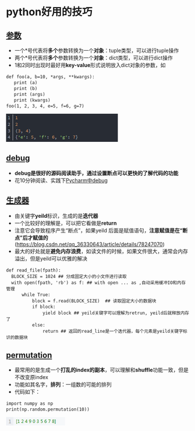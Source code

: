 # python好用的技巧
## [参数](./python.md)
 - 一个\*号代表将**多个**参数转换为一个**对象**：tuple类型，可以进行tuple操作
 - 两个\*号代表将**多个**参数转换为一个**对象**：dict类型，可以进行dict操作
 - 1和2同时出现时最好用**key-value**形式说明放入dict对象的参数，如
 ```
 def foo(a, b=10, *args, **kwargs):
    print (a)
    print (b)
    print (args)
    print (kwargs)
foo(1, 2, 3, 4, e=5, f=6, g=7)
 ```
 ![输出结果](../图片/参数.png)
## [debug](./python.md)
 - **debug是很好的源码阅读助手，通过设置断点可以更快的了解代码的功能**
 - 花10分钟阅读、实践下[Pycharm中debug](https://www.ibm.com/developerworks/cn/linux/l-cn-pythondebugger/index.html)
## [生成器](./python.md)
 - 由关键字**yeild**标识，生成的是**迭代器**
 - 一个比较好的理解是，可以把它看做是**return**
 - 注意它会导致程序产生“断点”，如果yeild 后面是赋值语句，**注意赋值是在“断点”后才赋值的**(https://blog.csdn.net/qq_36330643/article/details/78247070)
 - 最大的好处就是**避免内存浪费**，如读文件的时候，如果文件很大，通常会内存溢出，但是yeild可以优雅的解决
 ```
 def read_file(fpath): 
   BLOCK_SIZE = 1024 ## 分成固定大小的小文件进行读取
   with open(fpath, 'rb') as f: ## with open ... as ,自动采用缓冲IO和内存管理
       while True: 
           block = f.read(BLOCK_SIZE)  ## 读取固定大小的数据块
           if block: 
               yield block ## yeild关键字可以理解为retrun, yeild后就释放内存了 
           else: 
               return ## 返回的read_line是一个迭代器，每个元素是yeild关键字标识的数据块
 ```
## [permutation](./python.md)
 - 最常用的是生成一个**打乱的index的副本**，可以理解和**shuffle**功能一致，但是不改变原index
 - 功能如其名字，**排列**：一组数的可能的排列
 - 代码如下：
 ```
 import numpy as np
 print(np.random.permutation(10))
 ```
 ![输出结果](../图片/permutation.png)
 
